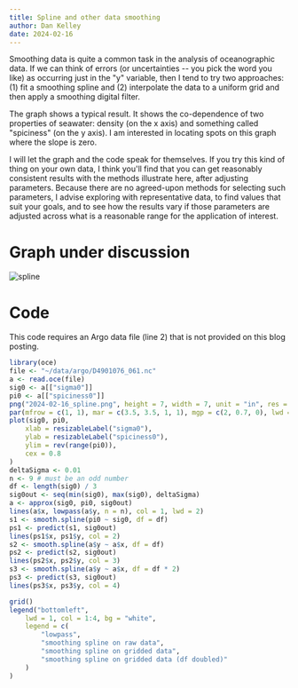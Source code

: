 ```yaml
---
title: Spline and other data smoothing
author: Dan Kelley
date: 2024-02-16
---
```


Smoothing data is quite a common task in the analysis of oceanographic data. If
we can think of errors (or uncertainties -- you pick the word you like) as
occurring just in the "y" variable, then I tend to try two approaches: (1) fit
a smoothing spline and (2) interpolate the data to a uniform grid and then
apply a smoothing digital filter.

The graph shows a typical result.  It shows the co-dependence of two properties
of seawater: density (on the x axis) and something called "spiciness" (on the y
axis).  I am interested in locating spots on this graph where the slope is
zero.

I will let the graph and the code speak for themselves.  If you try this kind
of thing on your own data, I think you'll find that you can get reasonably
consistent results with the methods illustrate here, after adjusting
parameters. Because there are no agreed-upon methods for selecting such
parameters, I advise exploring with representative data, to find values that
suit your goals, and to see how the results vary if those parameters are
adjusted across what is a reasonable range for the application of interest.

# Graph under discussion

![spline](/dek_blog/docs/assets/images/2024-02-16-spline.png)

# Code

This code requires an Argo data file (line 2) that is not provided on this blog
posting.

```R
library(oce)
file <- "~/data/argo/D4901076_061.nc"
a <- read.oce(file)
sig0 <- a[["sigma0"]]
pi0 <- a[["spiciness0"]]
png("2024-02-16_spline.png", height = 7, width = 7, unit = "in", res = 200)
par(mfrow = c(1, 1), mar = c(3.5, 3.5, 1, 1), mgp = c(2, 0.7, 0), lwd = 1.4)
plot(sig0, pi0,
    xlab = resizableLabel("sigma0"),
    ylab = resizableLabel("spiciness0"),
    ylim = rev(range(pi0)),
    cex = 0.8
)
deltaSigma <- 0.01
n <- 9 # must be an odd number
df <- length(sig0) / 3
sig0out <- seq(min(sig0), max(sig0), deltaSigma)
a <- approx(sig0, pi0, sig0out)
lines(a$x, lowpass(a$y, n = n), col = 1, lwd = 2)
s1 <- smooth.spline(pi0 ~ sig0, df = df)
ps1 <- predict(s1, sig0out)
lines(ps1$x, ps1$y, col = 2)
s2 <- smooth.spline(a$y ~ a$x, df = df)
ps2 <- predict(s2, sig0out)
lines(ps2$x, ps2$y, col = 3)
s3 <- smooth.spline(a$y ~ a$x, df = df * 2)
ps3 <- predict(s3, sig0out)
lines(ps3$x, ps3$y, col = 4)

grid()
legend("bottomleft",
    lwd = 1, col = 1:4, bg = "white",
    legend = c(
        "lowpass",
        "smoothing spline on raw data",
        "smoothing spline on gridded data",
        "smoothing spline on gridded data (df doubled)"
    )
)
```
